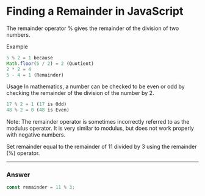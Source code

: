 # Finding a Remainder in JavaScript
The remainder operator % gives the remainder of the division of two numbers.

Example
```js
5 % 2 = 1 because
Math.floor(5 / 2) = 2 (Quotient)
2 * 2 = 4
5 - 4 = 1 (Remainder)
```

Usage
In mathematics, a number can be checked to be even or odd by checking the remainder of the division of the number by 2.

```js
17 % 2 = 1 (17 is Odd)
48 % 2 = 0 (48 is Even)
```

Note: The remainder operator is sometimes incorrectly referred to as the modulus operator. It is very similar to modulus, but does not work properly with negative numbers.

Set remainder equal to the remainder of 11 divided by 3 using the remainder (%) operator.
***

### Answer

```js
const remainder = 11 % 3;
```
